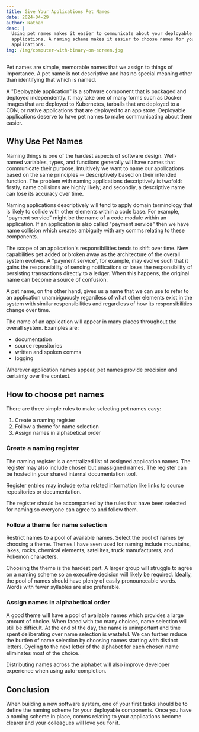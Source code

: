 ```yaml
---
title: Give Your Applications Pet Names
date: 2024-04-29
author: Nathan
desc: |
  Using pet names makes it easier to communicate about your deployable
  applications. A naming scheme makes it easier to choose names for your
  applications.
img: /img/computer-with-binary-on-screen.jpg
---
```


Pet names are simple, memorable names that we assign to things of importance. A
pet name is not descriptive and has no special meaning other than identifying
that which is named.

A "Deployable application" is a software component that is packaged and
deployed independently. It may take one of many forms such as Docker images
that are deployed to Kubernetes, tarballs that are deployed to a CDN, or native
applications that are deployed to an app store. Deployable applications deserve
to have pet names to make communicating about them easier.

## Why Use Pet Names

Naming things is one of the hardest aspects of software design. Well-named
variables, types, and functions generally will have names that communicate
their purpose. Intuitively we want to name our applications based on the same
principles -- descriptively based on their intended function. The problem with
naming applications descriptively is twofold: firstly, name collisions are
highly likely; and secondly, a descriptive name can lose its accuracy over
time.

Naming applications descriptively will tend to apply domain terminology that is
likely to collide with other elements within a code base. For example, "payment
service" might be the name of a code module within an application. If an
application is also called "payment service" then we have name collision which
creates ambiguity with any comms relating to these components.

The scope of an application's responsibilities tends to shift over time. New
capabilities get added or broken away as the architecture of the overall system
evolves. A "payment service", for example, may evolve such that it gains the
responsibility of sending notifications or loses the responsibility of
persisting transactions directly to a ledger. When this happens, the original
name can become a source of confusion.

A pet name, on the other hand, gives us a name that we can use to refer to an
application unambiguously regardless of what other elements exist in the system
with similar responsibilities and regardless of how its responsibilities change
over time.

The name of an application will appear in many places throughout the overall
system. Examples are:

- documentation
- source repositories
- written and spoken comms
- logging

Wherever application names appear, pet names provide precision and certainty
over the context.

## How to choose pet names

There are three simple rules to make selecting pet names easy:

1. Create a naming register
2. Follow a theme for name selection
3. Assign names in alphabetical order

### Create a naming register

The naming register is a centralized list of assigned application names. The
register may also include chosen but unassigned names. The register can be
hosted in your shared internal documentation tool.

Register entries may include extra related information like links to source
repositories or documentation.

The register should be accompanied by the rules that have been selected for
naming so everyone can agree to and follow them.

### Follow a theme for name selection

Restrict names to a pool of available names. Select the pool of names by
choosing a theme. Themes I have seen used for naming include mountains, lakes,
rocks, chemical elements, satellites, truck manufacturers, and Pokemon
characters.

Choosing the theme is the hardest part. A larger group will struggle to agree
on a naming scheme so an executive decision will likely be required. Ideally,
the pool of names should have plenty of easily pronounceable words. Words with
fewer syllables are also preferable.

### Assign names in alphabetical order

A good theme will have a pool of available names which provides a large amount
of choice. When faced with too many choices, name selection will still be
difficult. At the end of the day, the name is unimportant and time spent
deliberating over name selection is wasteful. We can further reduce the burden
of name selection by choosing names starting with distinct letters. Cycling to
the next letter of the alphabet for each chosen name eliminates most of the
choice.

Distributing names across the alphabet will also improve developer experience
when using auto-completion.

## Conclusion

When building a new software system, one of your first tasks should be to
define the naming scheme for your deployable components. Once you have a naming
scheme in place, comms relating to your applications become clearer and your
colleagues will love you for it.


